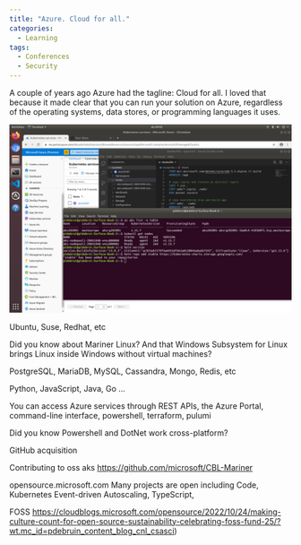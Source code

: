 ```yaml
---
title: "Azure. Cloud for all."
categories:
  - Learning
tags:
  - Conferences
  - Security
---
```


A couple of years ago Azure had the tagline: Cloud for all. I loved that because it made clear that you can run your solution on Azure, regardless of the operating systems, data stores, or programming languages it uses.

![Identity videos](../assets/images/2022-10-21-azure-cloud-for-all.png)

Ubuntu, Suse, Redhat, etc

Did you know about Mariner Linux? 
And that Windows Subsystem for Linux brings Linux inside Windows without virtual machines?

PostgreSQL, MariaDB, MySQL,  Cassandra, Mongo, Redis, etc

Python, JavaScript, Java, Go ...

You can access Azure services through REST APIs, the Azure Portal, command-line interface, powershell, terraform, pulumi

Did you know Powershell and DotNet work cross-platform?

GitHub acquisition

Contributing to oss
aks
https://github.com/microsoft/CBL-Mariner

opensource.microsoft.com
Many projects are open including Code, Kubernetes Event-driven Autoscaling, TypeScript, 

FOSS https://cloudblogs.microsoft.com/opensource/2022/10/24/making-culture-count-for-open-source-sustainability-celebrating-foss-fund-25/?wt.mc_id=pdebruin_content_blog_cnl_csasci)

